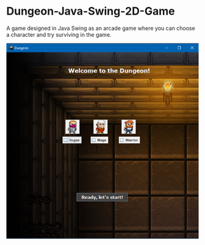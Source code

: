 # Dungeon-Java-Swing-2D-Game
A game designed in Java Swing as an arcade game where you can choose a character and try surviving in the game.


![Screenshot 1](https://github.com/popicaandrei/Dungeon-Java-Swing-2D-Game/blob/master/src/Icon/Screenshot1.PNG)
